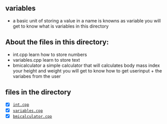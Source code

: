 ## variables

- a basic unit of storing a value in a name is knowns as variable you will get to know what is variables in this directory

## About the files in this directory:
- int.cpp learn how to store numbers
- variables.cpp learn to store text
- bmicalculator a simple calculator that will calculates body mass index your height and weight you will get to know how to get userinput + the variabes from the user

## files in the directory 

- [x] [`int.cpp`](int.cpp)
- [x] [`variables.cpp`](variables.cpp)
- [x] [`bmicalculator.cpp`](bmicalculator.cpp)
